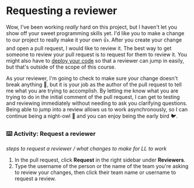 # Requesting a reviewer

Wow, I've been working _really_ hard on this project, but I haven't let you show off your sweet programming skills yet. I'd like you to make a change to our project to really make it your own :+1:. After you create your change and open a pull request, I would like to review it. The best way to get someone to review your pull request is to request for them to review it. You might also have to [deploy your code](https://github.com/github/github/blob/master/docs/deployment.md) so that a reviewer can jump in easily, but that's outside of the scope of this course.

As your reviewer, I'm going to check to make sure your change doesn't break anything :construction:, but it is your job as the author of the pull request to tell me what you are trying to accomplish. By letting me know what you are trying to do in the initial comment of the pull request, I can get to testing and reviewing immediately without needing to ask you clarifying questions. Being able to jump into a review allows us to work asynchronously, so I can continue being a night-owl :owl: and you can enjoy being the early bird :bird:.

### :keyboard: Activity: Request a reviewer

_steps to request a reviewer / what changes to make for LL to work_

1. In the pull request, click **Request** in the right sidebar under **Reviewers**.
1. Type the username of the person or the name of the team you're asking to review your changes, then click their team name or username to request a review.
